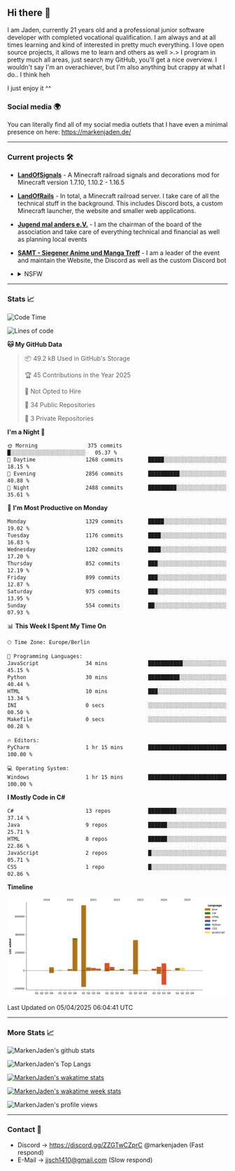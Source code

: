 ## Hi there 👋
I am Jaden, currently 21 years old and a professional junior software developer with completed vocational qualification. I am always and at all times learning and kind of interested in pretty much everything. I love open source projects, it allows me to learn and others as well >.>
I program in pretty much all areas, just search my GitHub, you'll get a nice overview.
I wouldn't say I'm an overachiever, but I'm also anything but crappy at what I do.. I think heh

I just enjoy it ^^

### Social media 🌍

You can literally find all of my social media outlets that I have even a minimal presence on here: https://markenjaden.de/

---

### Current projects 🛠

* [**LandOfSignals**](https://github.com/LandOfRails/LandOfSignals) - A Minecraft railroad signals and decorations mod for Minecraft version 1.7.10, 1.10.2 - 1.16.5
* [**LandOfRails**](https://github.com/LandOfRails) - In total, a Minecraft railroad server. I take care of all the technical stuff in the background. This includes Discord bots, a custom Minecraft launcher, the website and smaller web applications.
* [**Jugend mal anders e.V.**](https://jugendmalanders.de/) - I am the chairman of the board of the association and take care of everything technical and financial as well as planning local events
* [**SAMT - Siegener Anime und Manga Treff**](https://github.com/Siegener-Anime-und-Manga-Treff-SAMT) - I am a leader of the event and maintain the Website, the Discord as well as the custom Discord bot
* <details> 
  <summary>NSFW</summary>
  
  [**Nekos**](https://github.com/MarkenJaden/Nekos) - Website providing you with random lewd neko pics
  
</details>

---

### Stats 📈

<!--START_SECTION:waka-->
![Code Time](http://img.shields.io/badge/Code%20Time-1%2C392%20hrs%2049%20mins-blue)

![Lines of code](https://img.shields.io/badge/From%20Hello%20World%20I%27ve%20Written-1.9%20million%20lines%20of%20code-blue)

**🐱 My GitHub Data** 

> 📦 49.2 kB Used in GitHub's Storage 
 > 
> 🏆 45 Contributions in the Year 2025
 > 
> 🚫 Not Opted to Hire
 > 
> 📜 34 Public Repositories 
 > 
> 🔑 3 Private Repositories 
 > 
**I'm a Night 🦉** 

```text
🌞 Morning                375 commits         █░░░░░░░░░░░░░░░░░░░░░░░░   05.37 % 
🌆 Daytime                1268 commits        █████░░░░░░░░░░░░░░░░░░░░   18.15 % 
🌃 Evening                2856 commits        ██████████░░░░░░░░░░░░░░░   40.88 % 
🌙 Night                  2488 commits        █████████░░░░░░░░░░░░░░░░   35.61 % 
```
📅 **I'm Most Productive on Monday** 

```text
Monday                   1329 commits        █████░░░░░░░░░░░░░░░░░░░░   19.02 % 
Tuesday                  1176 commits        ████░░░░░░░░░░░░░░░░░░░░░   16.83 % 
Wednesday                1202 commits        ████░░░░░░░░░░░░░░░░░░░░░   17.20 % 
Thursday                 852 commits         ███░░░░░░░░░░░░░░░░░░░░░░   12.19 % 
Friday                   899 commits         ███░░░░░░░░░░░░░░░░░░░░░░   12.87 % 
Saturday                 975 commits         ███░░░░░░░░░░░░░░░░░░░░░░   13.95 % 
Sunday                   554 commits         ██░░░░░░░░░░░░░░░░░░░░░░░   07.93 % 
```


📊 **This Week I Spent My Time On** 

```text
🕑︎ Time Zone: Europe/Berlin

💬 Programming Languages: 
JavaScript               34 mins             ███████████░░░░░░░░░░░░░░   45.15 % 
Python                   30 mins             ██████████░░░░░░░░░░░░░░░   40.44 % 
HTML                     10 mins             ███░░░░░░░░░░░░░░░░░░░░░░   13.34 % 
INI                      0 secs              ░░░░░░░░░░░░░░░░░░░░░░░░░   00.50 % 
Makefile                 0 secs              ░░░░░░░░░░░░░░░░░░░░░░░░░   00.28 % 

🔥 Editors: 
PyCharm                  1 hr 15 mins        █████████████████████████   100.00 % 

💻 Operating System: 
Windows                  1 hr 15 mins        █████████████████████████   100.00 % 
```

**I Mostly Code in C#** 

```text
C#                       13 repos            █████████░░░░░░░░░░░░░░░░   37.14 % 
Java                     9 repos             ██████░░░░░░░░░░░░░░░░░░░   25.71 % 
HTML                     8 repos             ██████░░░░░░░░░░░░░░░░░░░   22.86 % 
JavaScript               2 repos             █░░░░░░░░░░░░░░░░░░░░░░░░   05.71 % 
CSS                      1 repo              █░░░░░░░░░░░░░░░░░░░░░░░░   02.86 % 
```



**Timeline**

![Lines of Code chart](https://raw.githubusercontent.com/MarkenJaden/MarkenJaden/main/assets/bar_graph.png)


 Last Updated on 05/04/2025 06:04:41 UTC
<!--END_SECTION:waka-->

---

### More Stats 📈

![MarkenJaden's github stats](https://github-readme-stats.vercel.app/api?username=MarkenJaden&count_private=true&show_icons=true&theme=radical)

![MarkenJaden's Top Langs](https://github-readme-stats.vercel.app/api/top-langs/?username=MarkenJaden&theme=radical)

[![MarkenJaden's wakatime stats](https://github-readme-stats.vercel.app/api/wakatime?username=MarkenJaden&theme=radical)](https://wakatime.com/@17f322c9-222a-48b4-9e15-983c41f7aed4)

[![MarkenJaden's wakatime week stats](https://wakatime.com/badge/user/17f322c9-222a-48b4-9e15-983c41f7aed4.svg)](https://wakatime.com/@17f322c9-222a-48b4-9e15-983c41f7aed4)

<!--[![MarkenJaden's Codewars stats](https://www.codewars.com/users/MarkenJaden/badges/large)](https://www.codewars.com/users/MarkenJaden)-->

![MarkenJaden's profile views](https://komarev.com/ghpvc/?username=MarkenJaden)

---

### Contact 💌

* Discord -> https://discord.gg/ZZGTwCZprC @markenjaden (Fast respond)
* E-Mail -> jjsch1410@gmail.com (Slow respond)



<!--
**MarkenJaden/MarkenJaden** is a ✨ _special_ ✨ repository because its `README.md` (this file) appears on your GitHub profile.

Here are some ideas to get you started:

- 🔭 I’m currently working on ...
- 🌱 I’m currently learning ...
- 👯 I’m looking to collaborate on ...
- 🤔 I’m looking for help with ...
- 💬 Ask me about ...
- 📫 How to reach me: ...
- 😄 Pronouns: ...
- ⚡ Fun fact: ...
-->
